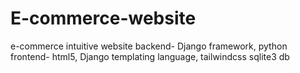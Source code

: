 # E-commerce-website
e-commerce intuitive website
backend- Django framework, python
frontend- html5, Django templating language, tailwindcss
sqlite3 db
